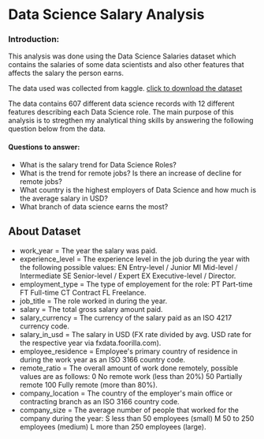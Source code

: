
# Data Science Salary Analysis

### Introduction:
This analysis was done using the Data Science Salaries dataset which contains the salaries of some data scientists and also other features that affects the salary the person earns.

The data used was collected from kaggle. [click to download the dataset](https://www.kaggle.com/datasets/ruchi798/data-science-job-salaries) 

The data contains 607 different data science records with 12 different features describing each Data Science role. The main purpose of this analysis is to stregthen my analytical thing skills by answering the following question below from the data.
#### Questions to answer:

* What is the salary trend for Data Science Roles?
* What is the trend for remote jobs? Is there an increase of decline for remote jobs?
* What country is the highest employers of Data Science and how much is the average salary in USD? 
* What branch of data science earns the most?




## About Dataset
* work_year = The year the salary was paid.
* experience_level = The experience level in the job during the year with the following possible values: EN Entry-level / Junior MI Mid-level / Intermediate SE Senior-level / Expert EX Executive-level / Director.
* employment_type = The type of employement for the role: PT Part-time FT Full-time CT Contract FL Freelance.
* job_title = The role worked in during the year.
* salary = The total gross salary amount paid.
* salary_currency = The currency of the salary paid as an ISO 4217 currency code.
* salary_in_usd = The salary in USD (FX rate divided by avg. USD rate for the respective year via fxdata.foorilla.com).
* employee_residence = Employee's primary country of residence in during the work year as an ISO 3166 country code.
* remote_ratio = The overall amount of work done remotely, possible values are as follows: 0 No remote work (less than 20%) 50 Partially remote 100 Fully remote (more than 80%).
* company_location = 	The country of the employer's main office or contracting branch as an ISO 3166 country code.
* company_size = The average number of people that worked for the company during the year: S less than 50 employees (small) M 50 to 250 employees (medium) L more than 250 employees (large).

